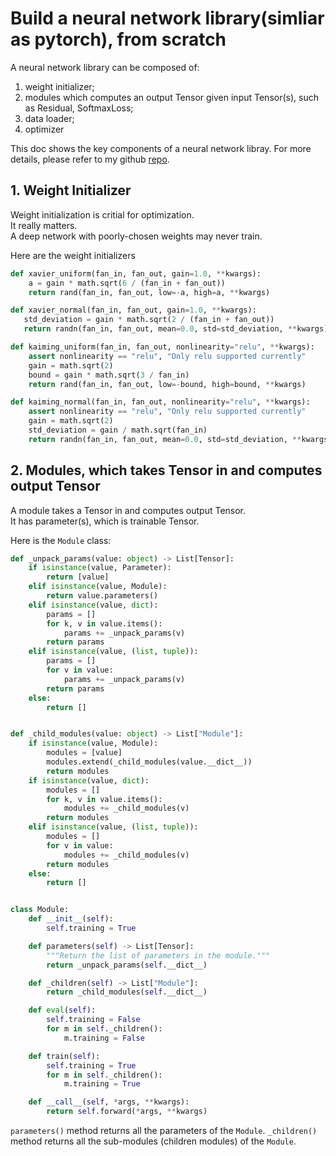 # Build a neural network library(simliar as pytorch), from scratch

A neural network library can be composed of:
1. weight initializer;
2. modules which computes an output Tensor given input Tensor(s), such as Residual, SoftmaxLoss;
3. data loader;
4. optimizer

This doc shows the key components of a neural network libray. For more details, please refer to my github [repo](https://github.com/IsaacCheng1/needle/tree/main).

## 1. Weight Initializer
Weight initialization is critial for optimization.  
It really matters.  
A deep network with poorly-chosen weights may never train.  

Here are the weight initializers
```python
def xavier_uniform(fan_in, fan_out, gain=1.0, **kwargs):
    a = gain * math.sqrt(6 / (fan_in + fan_out))
    return rand(fan_in, fan_out, low=-a, high=a, **kwargs)

def xavier_normal(fan_in, fan_out, gain=1.0, **kwargs):
   std_deviation = gain * math.sqrt(2 / (fan_in + fan_out))
   return randn(fan_in, fan_out, mean=0.0, std=std_deviation, **kwargs)

def kaiming_uniform(fan_in, fan_out, nonlinearity="relu", **kwargs):
    assert nonlinearity == "relu", "Only relu supported currently"
    gain = math.sqrt(2)
    bound = gain * math.sqrt(3 / fan_in)
    return rand(fan_in, fan_out, low=-bound, high=bound, **kwargs)

def kaiming_normal(fan_in, fan_out, nonlinearity="relu", **kwargs):
    assert nonlinearity == "relu", "Only relu supported currently"
    gain = math.sqrt(2)
    std_deviation = gain / math.sqrt(fan_in)
    return randn(fan_in, fan_out, mean=0.0, std=std_deviation, **kwargs)
```

## 2. Modules, which takes Tensor in and computes output Tensor
A module takes a Tensor in and computes output Tensor.  
It has parameter(s), which is trainable Tensor.  

Here is the `Module` class:
```python
def _unpack_params(value: object) -> List[Tensor]:
    if isinstance(value, Parameter):
        return [value]
    elif isinstance(value, Module):
        return value.parameters()
    elif isinstance(value, dict):
        params = []
        for k, v in value.items():
            params += _unpack_params(v)
        return params
    elif isinstance(value, (list, tuple)):
        params = []
        for v in value:
            params += _unpack_params(v)
        return params
    else:
        return []


def _child_modules(value: object) -> List["Module"]:
    if isinstance(value, Module):
        modules = [value]
        modules.extend(_child_modules(value.__dict__))
        return modules
    if isinstance(value, dict):
        modules = []
        for k, v in value.items():
            modules += _child_modules(v)
        return modules
    elif isinstance(value, (list, tuple)):
        modules = []
        for v in value:
            modules += _child_modules(v)
        return modules
    else:
        return []


class Module:
    def __init__(self):
        self.training = True

    def parameters(self) -> List[Tensor]:
        """Return the list of parameters in the module."""
        return _unpack_params(self.__dict__)

    def _children(self) -> List["Module"]:
        return _child_modules(self.__dict__)

    def eval(self):
        self.training = False
        for m in self._children():
            m.training = False

    def train(self):
        self.training = True
        for m in self._children():
            m.training = True

    def __call__(self, *args, **kwargs):
        return self.forward(*args, **kwargs)
```
`parameters()` method returns all the parameters of the `Module`.
`_children()` method returns all the sub-modules (children modules) of the `Module`.


